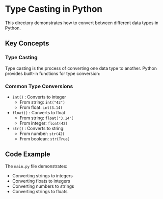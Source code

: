 # Type Casting in Python

This directory demonstrates how to convert between different data types in Python.

## Key Concepts

### Type Casting
Type casting is the process of converting one data type to another. Python provides built-in functions for type conversion:

### Common Type Conversions
- `int()` : Converts to integer
  - From string: `int("42")`
  - From float: `int(3.14)`
- `float()` : Converts to float
  - From string: `float("3.14")`
  - From integer: `float(42)`
- `str()` : Converts to string
  - From number: `str(42)`
  - From boolean: `str(True)`

## Code Example
The `main.py` file demonstrates:
- Converting strings to integers
- Converting floats to integers
- Converting numbers to strings
- Converting strings to floats 